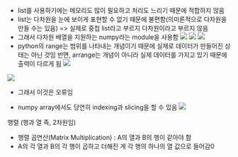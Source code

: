 - list를 사용하기에는 메모리도 많이 필요하고 처리도 느리기 때문에 적합하지 않음
- list는 다차원을 눈에 보이게 표현할 수 없기 때문에 불편함(의미론적으로 다차원을 만들 수는 있음) => 실제로 중첩 list라고 부르지 다차원이라고 부르지 않음
- 그래서 다차원 배열을 지원하는 numpy라는 module을 사용함
![](Pasted-image-20230328123149.png)
![](Pasted%20image%2020230328123213.png)
![](Pasted%20image%2020230328123245.png)
- python의 range는 범위를 나타내는 개념이기 때문에 실제로 데이터가 만들어진 상태는 아닌 것임 반면, arrange는 개념이 아니라 실제 데이터를 가지고 있기 때문에 출력이 다르게 됨
![](Pasted%20image%2020230328095909.png)

![](Pasted%20image%2020230328100612.png)
- 그래서 이것은 오류임

- numpy array에서도 당연히 indexing과 slicing을 할 수 있음
![](Pasted%20image%2020230328101316.png)

행렬 (행과 열 즉, 2차원임)
- 행렬 곱연산(Matrix Multiplication) : A의 열과 B의 행이 같아야 함
- A의 각 열과 B의 각 행이 곱하고 더해진 게 각 행의 하나의 열 값으로 들어감0
